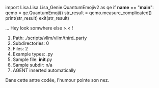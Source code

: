 
import Lisa.Lisa.Lisa_Genie.QuantumEmojiv2 as qe
if __name__ == "__main__":
  qemo = qe.QuantumEmoji()
  str_result = qemo.measure_complicated()
  print(str_result)
  exit(str_result)

... Hey look somwhere else >.< !

1. Path: ./scripts/vllm/vllm/third_party
2. Subdirectories: 0
3. Files: 2
4. Example types: .py
5. Sample file: __init__.py
6. Sample subdir: n/a
7. AGENT inserted automatically

Dans cette antre codée, l'humour pointe son nez.
